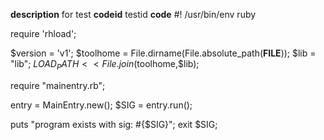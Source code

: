 **description**
for test
**codeid**
testid
**code**
#! /usr/bin/env ruby

require 'rhload';

$version = 'v1';
$toolhome = File.dirname(File.absolute_path(__FILE__));
$lib = "lib";
$LOAD_PATH << File.join($toolhome,$lib);

require "mainentry.rb";

entry = MainEntry.new();
$SIG = entry.run();

puts "program exists with sig: #{$SIG}";
exit $SIG;
